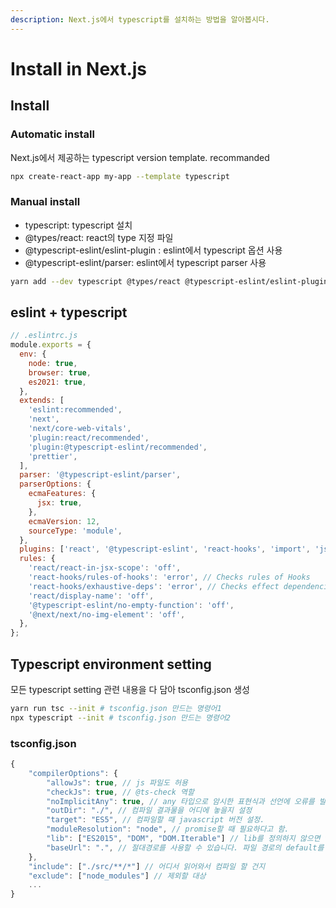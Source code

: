 ```yaml
---
description: Next.js에서 typescript를 설치하는 방법을 알아봅시다.
---
```


# Install in Next.js

## Install

### Automatic install

Next.js에서 제공하는 typescript version template. recommanded

```bash
npx create-react-app my-app --template typescript
```

### Manual install

* typescript: typescript 설치
* @types/react: react의 type 지정 파일
* @typescript-eslint/eslint-plugin : eslint에서 typescript 옵션 사용
* @typescript-eslint/parser: eslint에서 typescript parser 사용

```bash
yarn add --dev typescript @types/react @typescript-eslint/eslint-plugin @typescript-eslint/parser
```

## eslint + typescript

```javascript
// .eslintrc.js
module.exports = {
  env: {
    node: true,
    browser: true,
    es2021: true,
  },
  extends: [
    'eslint:recommended',
    'next',
    'next/core-web-vitals',
    'plugin:react/recommended',
    'plugin:@typescript-eslint/recommended',
    'prettier',
  ],
  parser: '@typescript-eslint/parser',
  parserOptions: {
    ecmaFeatures: {
      jsx: true,
    },
    ecmaVersion: 12,
    sourceType: 'module',
  },
  plugins: ['react', '@typescript-eslint', 'react-hooks', 'import', 'jsx-a11y', 'prettier'],
  rules: {
    'react/react-in-jsx-scope': 'off',
    'react-hooks/rules-of-hooks': 'error', // Checks rules of Hooks
    'react-hooks/exhaustive-deps': 'error', // Checks effect dependencies
    'react/display-name': 'off',
    '@typescript-eslint/no-empty-function': 'off',
    '@next/next/no-img-element': 'off',
  },
};

```

## Typescript environment setting

모든 typescript setting 관련 내용을 다 담아 tsconfig.json 생성

```bash
yarn run tsc --init # tsconfig.json 만드는 명령어1
npx typescript --init # tsconfig.json 만드는 명령어2
```

### tsconfig.json

```javascript
{
	"compilerOptions": {
		"allowJs": true, // js 파일도 허용
		"checkJs": true, // @ts-check 역할
		"noImplicitAny": true, // any 타입으로 암시한 표현식과 선언에 오류를 발생시킵니다. any를 쓰더라도 명시를 하라!
		"outDir": "./", // 컴파일 결과물을 어디에 놓을지 설정
		"target": "ES5", // 컴파일할 때 javascript 버전 설정.
		"moduleResolution": "node", // promise할 때 필요하다고 함.
		"lib": ["ES2015", "DOM", "DOM.Iterable"] // lib를 정의하지 않으면 target의 버전을 기준으로 컴파일할 때 사용한다. 
		"baseUrl": ".", // 절대경로를 사용할 수 있습니다. 파일 경로의 default를 지정해 줍니다.
	},
	"include": ["./src/**/*"] // 어디서 읽어와서 컴파일 할 건지
	"exclude": ["node_modules"] // 제외할 대상
	...
}
```

